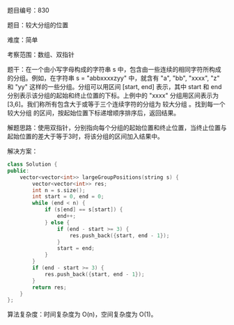 题目编号：830

题目：较大分组的位置

难度：简单

考察范围：数组、双指针

题干：在一个由小写字母构成的字符串 s 中，包含由一些连续的相同字符所构成的分组。例如，在字符串 s = "abbxxxxzyy" 中，就含有 "a", "bb", "xxxx", "z" 和 "yy" 这样的一些分组。分组可以用区间 [start, end] 表示，其中 start 和 end 分别表示该分组的起始和终止位置的下标。上例中的 "xxxx" 分组用区间表示为 [3,6]。我们称所有包含大于或等于三个连续字符的分组为 较大分组 。找到每一个 较大分组 的区间，按起始位置下标递增顺序排序后，返回结果。

解题思路：使用双指针，分别指向每个分组的起始位置和终止位置，当终止位置与起始位置的差大于等于3时，将该分组的区间加入结果中。

解决方案：

```cpp
class Solution {
public:
    vector<vector<int>> largeGroupPositions(string s) {
        vector<vector<int>> res;
        int n = s.size();
        int start = 0, end = 0;
        while (end < n) {
            if (s[end] == s[start]) {
                end++;
            } else {
                if (end - start >= 3) {
                    res.push_back({start, end - 1});
                }
                start = end;
            }
        }
        if (end - start >= 3) {
            res.push_back({start, end - 1});
        }
        return res;
    }
};
```

算法复杂度：时间复杂度为 O(n)，空间复杂度为 O(1)。